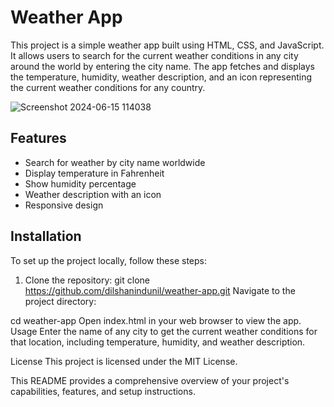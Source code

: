 # Weather App

This project is a simple weather app built using HTML, CSS, and JavaScript. It allows users to search for the current weather conditions in any city around the world by entering the city name. The app fetches and displays the temperature, humidity, weather description, and an icon representing the current weather conditions for any country.

   ![Screenshot 2024-06-15 114038](https://github.com/DilshanIndunil/weather-app/assets/163544478/443b5f6b-5eb6-4b24-8be1-09215cb6ed60)
## Features

- Search for weather by city name worldwide
- Display temperature in Fahrenheit
- Show humidity percentage
- Weather description with an icon
- Responsive design

## Installation

To set up the project locally, follow these steps:

1. Clone the repository:
   git clone https://github.com/dilshanindunil/weather-app.git
Navigate to the project directory:

cd weather-app
Open index.html in your web browser to view the app.
Usage
Enter the name of any city to get the current weather conditions for that location, including temperature, humidity, and weather description.

License
This project is licensed under the MIT License.

This README provides a comprehensive overview of your project's capabilities, features, and setup instructions.








